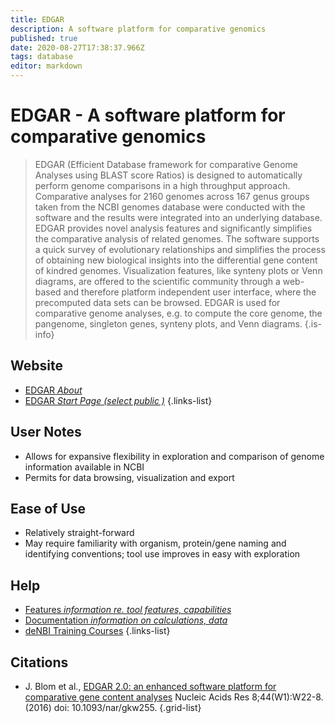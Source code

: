 ```yaml
---
title: EDGAR
description: A software platform for comparative genomics
published: true
date: 2020-08-27T17:38:37.966Z
tags: database
editor: markdown
---
```


# EDGAR - A software platform for comparative genomics
>EDGAR (Efficient Database framework for comparative Genome Analyses using BLAST score Ratios) is designed to automatically perform genome comparisons in a high throughput approach. Comparative analyses for 2160 genomes across 167 genus groups taken from the NCBI genomes database were conducted with the software and the results were integrated into an underlying database. EDGAR provides novel analysis features and significantly simplifies the comparative analysis of related genomes. The software supports a quick survey of evolutionary relationships and simplifies the process of obtaining new biological insights into the differential gene content of kindred genomes. Visualization features, like synteny plots or Venn diagrams, are offered to the scientific community through a web-based and therefore platform independent user interface, where the precomputed data sets can be browsed. EDGAR is used for comparative genome analyses, e.g. to compute the core genome, the pangenome, singleton genes, synteny plots, and Venn diagrams.
{.is-info}

## Website
- [EDGAR *About*](https://www.uni-giessen.de/fbz/fb08/Inst/bioinformatik/software/EDGAR)
- [EDGAR *Start Page (select public )*](https://edgar.computational.bio.uni-giessen.de)
{.links-list}

## User Notes
- Allows for expansive flexibility in exploration and comparison of genome information available in NCBI
- Permits for data browsing, visualization and export

## Ease of Use
- Relatively straight-forward
- May require familiarity with organism, protein/gene naming and identifying conventions; tool use improves in easy with exploration

## Help
- [Features *information re. tool features, capabilities*](https://www.uni-giessen.de/fbz/fb08/Inst/bioinformatik/software/EDGAR/Features)
- [Documentation *information on calculations, data*](https://www.uni-giessen.de/fbz/fb08/Inst/bioinformatik/software/EDGAR/documentation)
- [deNBI Training Courses](https://www.denbi.de/training/814-6th-de-nbi-genomics-training-course)
{.links-list}

## Citations
- J. Blom et al., [EDGAR 2.0: an enhanced software platform for comparative gene content analyses](https://pubmed.ncbi.nlm.nih.gov/27098043/) Nucleic Acids Res 8;44(W1):W22-8. (2016) doi: 10.1093/nar/gkw255.
{.grid-list}





